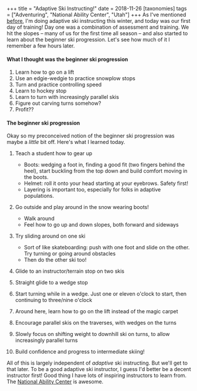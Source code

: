 +++
title = "Adaptive Ski Instructing!"
date = 2018-11-26
[taxonomies]
tags = ["Adventuring", "National Ability Center", "Utah"]
+++
As I've mentioned [before](@/posts/2018-09-11-transitions.md), I'm doing
adaptive ski instructing this winter, and today was our first day of training!
Day one was a combination of assessment and training. We hit the slopes – many
of us for the first time all season – and also started to learn about the
beginner ski progression. Let's see how much of it I remember a few hours
later.

#### What I thought was the beginner ski progression

1. Learn how to go on a lift
2. Use an edgie-wedgie to practice snowplow stops
3. Turn and practice controlling speed
4. Learn to hockey stop
5. Learn to turn with increasingly parallel skis
6. Figure out carving turns somehow?
7. Profit??

#### The beginner ski progression

Okay so my preconceived notion of the beginner ski progression was maybe a _little_ bit off. Here's what I learned today.

1. Teach a student how to gear up

   - Boots: wedging a foot in, finding a good fit (two fingers behind the heel), start buckling from the top down and build comfort moving in the boots.
   - Helmet: roll it onto your head starting at your eyebrows. Safety first!
   - Layering is important too, especially for folks in adaptive populations.

2. Go outside and play around in the snow wearing boots!

   - Walk around
   - Feel how to go up and down slopes, both forward and sideways

3. Try sliding around on one ski

   - Sort of like skateboarding: push with one foot and slide on the other. Try turning or going around obstacles
   - Then do the other ski too!

4. Glide to an instructor/terrain stop on two skis

5. Straight glide to a wedge stop

6. Start turning while in a wedge. Just one or eleven o'clock to start, then continuing to three/nine o'clock

7. Around here, learn how to go on the lift instead of the magic carpet

8. Encourage parallel skis on the traverses, with wedges on the turns

9. Slowly focus on shifting weight to downhill ski on turns, to allow increasingly parallel turns

10. Build confidence and progress to intermediate skiing!

All of this is largely independent of _adaptive_ ski instructing. But we'll get to that later. To be a good adaptive ski instructor, I guess I'd better be a decent instructor first! Good thing I have lots of inspiring instructors to learn from. The [National Ability Center](https://www.discovernac.org/) is awesome.
